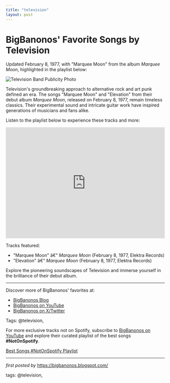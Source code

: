 ```yaml
---
title: "television"
layout: post
---
```

<div class="post-title"> <h1>BigBanonos' Favorite Songs by Television</h1>
</div>
<p>Updated February 8, 1977, with "Marquee Moon" from the album <i>Marquee Moon</i>, highlighted in the playlist below:</p>
<div class="post-image"> <img src="https://upload.wikimedia.org/wikipedia/commons/a/a0/Television%2C_US_rock_band_%281977_Elektra_publicity_photo%29.jpg" alt="Television Band Publicity Photo">
</div>
<p>Television's groundbreaking approach to alternative rock and art punk defined an era. The songs "Marquee Moon" and "Elevation" from their debut album <i>Marquee Moon</i>, released on February 8, 1977, remain timeless classics. Their experimental sound and intricate guitar work have inspired generations of musicians and fans alike.</p>
<p>Listen to the playlist below to experience these tracks and more:</p>
<div class="spotify-embed"> <iframe src="https://open.spotify.com/embed/playlist/2TCa06QrL1nRUACEQSuUEE?utm_source=generator" width="100%" height="352" frameBorder="0" allowfullscreen="" allow="autoplay; clipboard-write; encrypted-media; fullscreen; picture-in-picture" loading="lazy"></iframe>
</div>
<p>Tracks featured:</p>
<ul> <li>"Marquee Moon" â€“ <i>Marquee Moon</i> (February 8, 1977, Elektra Records)</li> <li>"Elevation" â€“ <i>Marquee Moon</i> (February 8, 1977, Elektra Records)</li>
</ul>
<p>Explore the pioneering soundscapes of Television and immerse yourself in the brilliance of their debut album.</p>
<hr>
<div class="post-footer"> <p>Discover more of BigBanonos' favorites at:</p> <ul> <li><a href="https://bigbanonos.blogspot.com/" target="_blank">BigBanonos Blog</a></li> <li><a href="https://www.youtube.com/@BigBanonos" target="_blank">BigBanonos on YouTube</a></li> <li><a href="https://x.com/bigbanonos" target="_blank">BigBanonos on X/Twitter</a></li> </ul>
</div>
<div class="post-tags"> Tags: @television,
</div>


<!--Subscribe and Playlist Links-->
<div>
    <p>For more exclusive tracks not on Spotify, subscribe to <a href="https://www.youtube.com/@BigBanonos" target="_blank">BigBanonos on YouTube</a> and explore their curated playlist of the best songs <strong>#NotOnSpotify</strong>.</p>
    <p><a href="https://www.youtube.com/playlist?list=PLtuNtuTatqI0kFahUCbtbfenC_ET5O_tr" target="_blank">Best Songs #NotOnSpotify Playlist<br /></a></p></div>

<hr />

<p><em>first posted by</em> <a href="https://bigbanonos.blogspot.com/" rel="noopener" target="_new">https://bigbanonos.blogspot.com/</a></p>

<p>tags: @television,</p>
